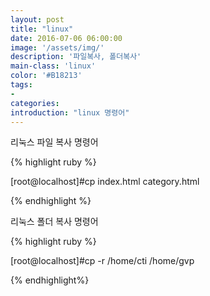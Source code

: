 ```yaml
---
layout: post
title: "linux"
date: 2016-07-06 06:00:00
image: '/assets/img/'
description: '파일복사, 폴더복사'
main-class: 'linux'
color: '#B18213'
tags:
- 
categories:
introduction: "linux 명령어"
---
```


  리눅스 파일 복사 명령어

{% highlight ruby %}

[root@localhost]#cp index.html category.html 

{% endhighlight %}


 리눅스 폴더 복사 명령어

{% highlight ruby %}

[root@localhost]#cp -r /home/cti /home/gvp

{% endhighlight%}

